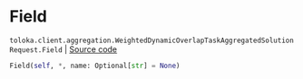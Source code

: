 # Field
`toloka.client.aggregation.WeightedDynamicOverlapTaskAggregatedSolutionRequest.Field` | [Source code](https://github.com/Toloka/toloka-kit/blob/v1.1.0.post1/src/client/aggregation.py#L76)

```python
Field(self, *, name: Optional[str] = None)
```

